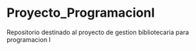 # Proyecto_ProgramacionI
Repositorio destinado al proyecto de gestion bibliotecaria para programacion I
